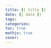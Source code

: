 ```yaml
---
title: {{ title }}
date: {{ date }}
tags:
categories: 
toc: true
mathjx: true
cover: 
---
```


<!-- more -->